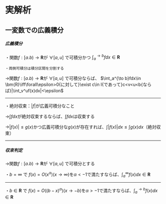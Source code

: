 # 実解析

## 一変数での広義積分

##### 広義積分

・関数$f:[a.b)\to\bm{R}$が $\forall[a,u]$ で可積分かつ $\int_a^{\to b}fdx\in \bm{R}$

    ・両側可積分は積分区間を分割する

→関数$f:[a.b)\to\bm{R}$が $\forall[a,u]$ で可積分ならば、
$\int_a^{\to b}fdx\in \bm{R}\iff\forall\epsilon>0{に対して}\exist c\in I{であって}c<v<u<b{ならば}|\int_v^uf(x)dx|<\epsilon$

---

・絶対収束：$|f|$が広義可積分なこと

→$\int fdx$が絶対収束するならば、$\int fdx$は収束する

→$|f(x)|\le g(x)$かつ広義可積分な$g(x)$が存在すれば、$\int|f(x)|dx\le\int g(x)dx$（絶対収束）

---

##### 収束判定

→関数$f:[a.b)\to\bm{R}$が $\forall[a,u]$ で可積分とする

・$b=\infty$ で $f(x)=O(x^{\alpha})(x\to\infty)$を$\alpha<-1$で満たすならば、$\int_a^{\infty}f(x)dx\in\bm{R}$

---

・$b\in\bm{R}$ で $f(x)=O((b-x)^{\alpha})(x\to -b)$を$\alpha>-1$で満たすならば、$\int_a^{\to b}f(x)dx\in\bm{R}$